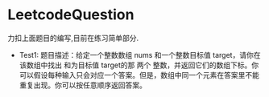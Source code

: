 # LeetcodeQuestion
力扣上面题目的编写,目前在练习简单部分.
- Test1:
  题目描述：给定一个整数数组 nums 和一个整数目标值 target，请你在该数组中找出 和为目标值 target的那 两个 整数，并返回它们的数组下标。你可以假设每种输入只会对应一个答案。但是，数组中同一个元素在答案里不能重复出现。你可以按任意顺序返回答案。
 
